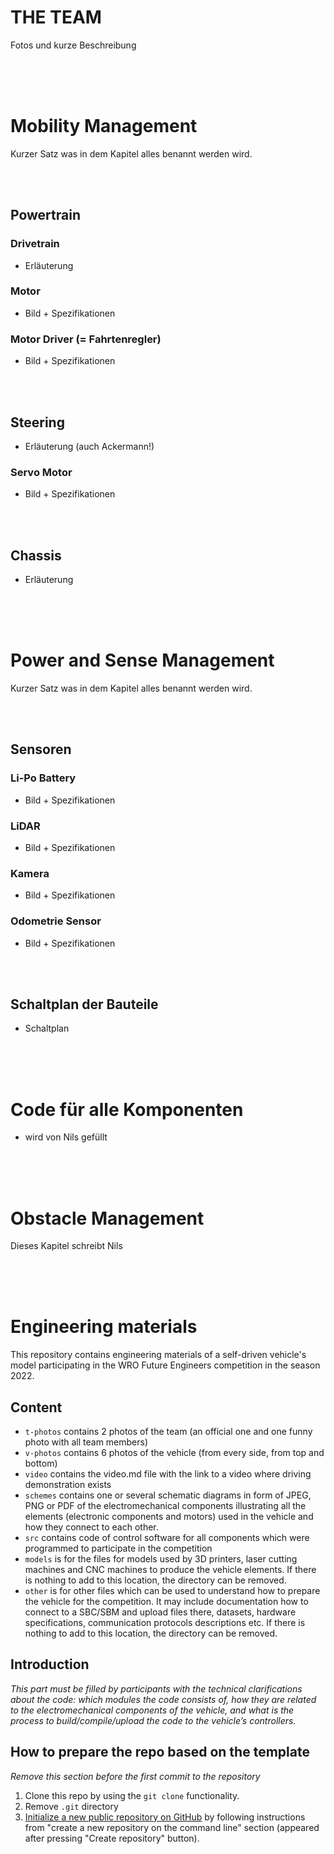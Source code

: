 # THE TEAM

Fotos und kurze Beschreibung

<br><br><br>

# Mobility Management

Kurzer Satz was in dem Kapitel alles benannt werden wird.

<br><br>

## Powertrain

### Drivetrain
- Erläuterung

### Motor
- Bild + Spezifikationen

### Motor Driver (= Fahrtenregler)
- Bild + Spezifikationen
  
<br><br>

## Steering
- Erläuterung (auch Ackermann!)

### Servo Motor
- Bild + Spezifikationen

<br><br>

## Chassis
- Erläuterung

<br><br><br>

# Power and Sense Management

Kurzer Satz was in dem Kapitel alles benannt werden wird.

<br><br>

## Sensoren
  
### Li-Po Battery
- Bild + Spezifikationen

### LiDAR
- Bild + Spezifikationen

### Kamera
- Bild + Spezifikationen

### Odometrie Sensor
- Bild + Spezifikationen

<br><br>

## Schaltplan der Bauteile
- Schaltplan
  
<br><br><br>

# Code für alle Komponenten
- wird von Nils gefüllt

<br><br><br>

# Obstacle Management

Dieses Kapitel schreibt Nils

<br><br><br>


Engineering materials
====

This repository contains engineering materials of a self-driven vehicle's model participating in the WRO Future Engineers competition in the season 2022.

## Content

* `t-photos` contains 2 photos of the team (an official one and one funny photo with all team members)
* `v-photos` contains 6 photos of the vehicle (from every side, from top and bottom)
* `video` contains the video.md file with the link to a video where driving demonstration exists
* `schemes` contains one or several schematic diagrams in form of JPEG, PNG or PDF of the electromechanical components illustrating all the elements (electronic components and motors) used in the vehicle and how they connect to each other.
* `src` contains code of control software for all components which were programmed to participate in the competition
* `models` is for the files for models used by 3D printers, laser cutting machines and CNC machines to produce the vehicle elements. If there is nothing to add to this location, the directory can be removed.
* `other` is for other files which can be used to understand how to prepare the vehicle for the competition. It may include documentation how to connect to a SBC/SBM and upload files there, datasets, hardware specifications, communication protocols descriptions etc. If there is nothing to add to this location, the directory can be removed.

## Introduction

_This part must be filled by participants with the technical clarifications about the code: which modules the code consists of, how they are related to the electromechanical components of the vehicle, and what is the process to build/compile/upload the code to the vehicle’s controllers._

## How to prepare the repo based on the template

_Remove this section before the first commit to the repository_

1. Clone this repo by using the `git clone` functionality.
2. Remove `.git` directory
3. [Initialize a new public repository on GitHub](https://github.com/new) by following instructions from "create a new repository on the command line" section (appeared after pressing "Create repository" button).
